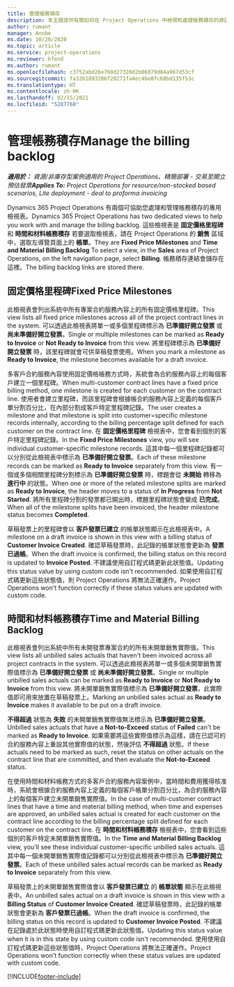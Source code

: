 ```yaml
---
title: 管理帳務積存
description: 本主題提供有關如何在 Project Operations 中檢視和處理帳務積存的資訊。
author: rumant
manager: Annbe
ms.date: 10/20/2020
ms.topic: article
ms.service: project-operations
ms.reviewer: kfend
ms.author: rumant
ms.openlocfilehash: c3752abd26e760d27320d2b86079d84a967d53cf
ms.sourcegitcommit: fa32b1893286f20271fa4ec4be8fc68bd135f53c
ms.translationtype: HT
ms.contentlocale: zh-HK
ms.lasthandoff: 02/15/2021
ms.locfileid: "5287760"
---
```

# <a name="manage-the-billing-backlog"></a><span data-ttu-id="07456-103">管理帳務積存</span><span class="sxs-lookup"><span data-stu-id="07456-103">Manage the billing backlog</span></span>

<span data-ttu-id="07456-104">_**適用於：** 資源/非庫存型案例適用的 Project Operations、精簡部署 - 交易至開立預估發票_</span><span class="sxs-lookup"><span data-stu-id="07456-104">_**Applies To:** Project Operations for resource/non-stocked based scenarios, Lite deployment - deal to proforma invoicing_</span></span>

<span data-ttu-id="07456-105">Dynamics 365 Project Operations 有兩個可協助您處理和管理帳務積存的專用檢視表。</span><span class="sxs-lookup"><span data-stu-id="07456-105">Dynamics 365 Project Operations has two dedicated views to help you work with and manage the billing backlog.</span></span> <span data-ttu-id="07456-106">這些檢視表是 **固定價格里程碑** 和 **時間和材料帳務積存** 若要選取檢視表，請在 Project Operations 的 **銷售** 區域中，選取左導覽頁面上的 **帳單**。</span><span class="sxs-lookup"><span data-stu-id="07456-106">They are **Fixed Price Milestones** and **Time and Material Billing Backlog** To select a view, in the **Sales** area of Project Operations, on the left navigation page, select **Billing**.</span></span> <span data-ttu-id="07456-107">帳務積存連結會儲存在這裡。</span><span class="sxs-lookup"><span data-stu-id="07456-107">The billing backlog links are stored there.</span></span>

## <a name="fixed-price-milestones"></a><span data-ttu-id="07456-108">固定價格里程碑</span><span class="sxs-lookup"><span data-stu-id="07456-108">Fixed Price Milestones</span></span>

<span data-ttu-id="07456-109">此檢視表會列出系統中所有專案合約服務內容上的所有固定價格里程碑。</span><span class="sxs-lookup"><span data-stu-id="07456-109">This view lists all fixed price milestones across all of the project contract lines in the system.</span></span> <span data-ttu-id="07456-110">可以透過此檢視表將單一或多個里程碑標示為 **已準備好開立發票** 或 **尚未準備好開立發票**。</span><span class="sxs-lookup"><span data-stu-id="07456-110">Single or multiple milestones can be marked as **Ready to Invoice** or **Not Ready to Invoice** from this view.</span></span> <span data-ttu-id="07456-111">將里程碑標示為 **已準備好開立發票** 時，該里程碑就會可供草稿發票使用。</span><span class="sxs-lookup"><span data-stu-id="07456-111">When you mark a milestone as **Ready to Invoice**, the milestone becomes available for a draft invoice.</span></span>

<span data-ttu-id="07456-112">多客戶合約服務內容使用固定價格帳務方式時，系統會為合約服務內容上的每個客戶建立一個里程碑。</span><span class="sxs-lookup"><span data-stu-id="07456-112">When multi-customer contract lines have a fixed price billing method, one milestone is created for each customer on the contract line.</span></span> <span data-ttu-id="07456-113">使用者會建立里程碑，而該里程碑會根據帳合約服務內容上定義的每個客戶單分割百分比，在內部分割成客戶特定里程碑記錄。</span><span class="sxs-lookup"><span data-stu-id="07456-113">The user creates a milestone and that milestone is split into customer=specific milestone records internally, according to the billing percentage split defined for each customer on the contract line.</span></span> <span data-ttu-id="07456-114">在 **固定價格里程碑** 檢視表中，您會看到個別的客戶特定里程碑記錄。</span><span class="sxs-lookup"><span data-stu-id="07456-114">In the **Fixed Price Milestones** view, you will see individual customer-specific milestone records.</span></span> <span data-ttu-id="07456-115">這其中每一個里程碑記錄都可以分別從此檢視表中標示為 **已準備好開立發票**。</span><span class="sxs-lookup"><span data-stu-id="07456-115">Each of these milestone records can be marked as **Ready to Invoice** separately from this view.</span></span> <span data-ttu-id="07456-116">有一個或多個相關里程碑分割標示為 **已準備好開立發票** 時，標題會從 **未開始** 轉移為 **進行中** 的狀態。</span><span class="sxs-lookup"><span data-stu-id="07456-116">When one or more of the related milestone splits are marked as **Ready to Invoice**, the header moves to a status of **In Progress** from **Not Started**.</span></span> <span data-ttu-id="07456-117">將所有里程碑分割的發票都已開出時，標題里程碑狀態會變成 **已完成**。</span><span class="sxs-lookup"><span data-stu-id="07456-117">When all of the milestone splits have been invoiced, the header milestone status becomes **Completed**.</span></span>

<span data-ttu-id="07456-118">草稿發票上的里程碑會以 **客戶發票已建立** 的帳單狀態顯示在此檢視表中。</span><span class="sxs-lookup"><span data-stu-id="07456-118">A milestone on a draft invoice is shown in this view with a billing status of **Customer Invoice Created**.</span></span> <span data-ttu-id="07456-119">確認草稿發票時，此記錄的帳單狀態會更新為 **發票已過帳**。</span><span class="sxs-lookup"><span data-stu-id="07456-119">When the draft invoice is confirmed, the billing status on this record is updated to **Invoice Posted**.</span></span> <span data-ttu-id="07456-120">不建議使用自訂程式碼更新此狀態值。</span><span class="sxs-lookup"><span data-stu-id="07456-120">Updating this status value by using custom code isn't recommended.</span></span> <span data-ttu-id="07456-121">如果使用自訂程式碼更新這些狀態值，則 Project Operations 將無法正確運作。</span><span class="sxs-lookup"><span data-stu-id="07456-121">Project Operations won't function correctly if these status values are updated with custom code.</span></span>

## <a name="time-and-material-billing-backlog"></a><span data-ttu-id="07456-122">時間和材料帳務積存</span><span class="sxs-lookup"><span data-stu-id="07456-122">Time and Material Billing Backlog</span></span>

<span data-ttu-id="07456-123">此檢視表會列出系統中所有未開發票專案合約的所有未開單銷售實際值。</span><span class="sxs-lookup"><span data-stu-id="07456-123">This view lists all unbilled sales actuals that haven't been invoiced across all project contracts in the system.</span></span> <span data-ttu-id="07456-124">可以透過此檢視表將單一或多個未開單銷售實際值標示為 **已準備好開立發票** 或 **尚未準備好開立發票**。</span><span class="sxs-lookup"><span data-stu-id="07456-124">Single or multiple unbilled sales actuals can be marked as **Ready to Invoice** or **Not Ready to Invoice** from this view.</span></span> <span data-ttu-id="07456-125">將未開單銷售實際值標示為 **已準備好開立發票**，此實際值即可用來放置在草稿發票上。</span><span class="sxs-lookup"><span data-stu-id="07456-125">Marking an unbilled sales actual as **Ready to Invoice** makes it available to be put on a draft invoice.</span></span>

<span data-ttu-id="07456-126">**不得超過** 狀態為 **失敗** 的未開單銷售實際值無法標示為 **已準備好開立發票**。</span><span class="sxs-lookup"><span data-stu-id="07456-126">Unbilled sales actuals that have a **Not-to-Exceed** status of **Failed** can't be marked as **Ready to Invoice**.</span></span> <span data-ttu-id="07456-127">如果需要將這些實際值標示為這樣，請在已認可的合約服務內容上重設其他實際值的狀態，然後評估 **不得超過** 狀態。</span><span class="sxs-lookup"><span data-stu-id="07456-127">If these actuals need to be marked as such, reset the status on other actuals on the contract line that are committed, and then evaluate the **Not-to-Exceed** status.</span></span>

<span data-ttu-id="07456-128">在使用時間和材料帳務方式的多客戶合約服務內容案例中，當時間和費用獲得核准時，系統會根據合約服務內容上定義的每個客戶帳單分割百分比，為合約服務內容上的每個客戶建立未開單銷售實際值。</span><span class="sxs-lookup"><span data-stu-id="07456-128">In the case of multi-customer contract lines that have a time and material billing method, when time and expenses are approved, an unbilled sales actual is created for each customer on the contract line according to the billing percentage split defined for each customer on the contract line.</span></span> <span data-ttu-id="07456-129">在 **時間和材料帳務積存** 檢視表中，您會看到這些個別的客戶特定未開單銷售實際值。</span><span class="sxs-lookup"><span data-stu-id="07456-129">In the **Time and Material Billing Backlog** view, you'll see these individual customer-specific unbilled sales actuals.</span></span> <span data-ttu-id="07456-130">這其中每一個未開單銷售實際值記錄都可以分別從此檢視表中標示為 **已準備好開立發票**。</span><span class="sxs-lookup"><span data-stu-id="07456-130">Each of these unbilled sales actual records can be marked as **Ready to Invoice** separately from this view.</span></span>

<span data-ttu-id="07456-131">草稿發票上的未開單銷售實際值會以 **客戶發票已建立** 的 **帳單狀態** 顯示在此檢視表中。</span><span class="sxs-lookup"><span data-stu-id="07456-131">An unbilled sales actual on a draft invoice is shown in this view with a **Billing Status** of **Customer Invoice Created**.</span></span> <span data-ttu-id="07456-132">確認草稿發票時，此記錄的帳單狀態會更新為 **客戶發票已過帳**。</span><span class="sxs-lookup"><span data-stu-id="07456-132">When the draft invoice is confirmed, the billing status on this record is updated to **Customer Invoice Posted**.</span></span> <span data-ttu-id="07456-133">不建議在記錄處於此狀態時使用自訂程式碼更新此狀態值。</span><span class="sxs-lookup"><span data-stu-id="07456-133">Updating this status value when it is in this state by using custom code isn't recommended.</span></span> <span data-ttu-id="07456-134">使用使用自訂程式碼更新這些狀態值時，Project Operations 將無法正確運作。</span><span class="sxs-lookup"><span data-stu-id="07456-134">Project Operations won't function correctly when these status values are updated with custom code.</span></span>


[!INCLUDE[footer-include](../includes/footer-banner.md)]